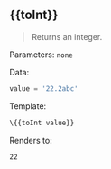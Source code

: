 ## \{{toInt}}

> Returns an integer.

Parameters: `none`

Data:

```js
value = '22.2abc'
```

Template:

```handlebars
\{{toInt value}}
```

Renders to:

```
22
```
